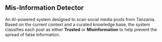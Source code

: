 ## Mis-Information Detector

An AI-powered system designed to scan social media posts from Tanzania. Based on the current context and a curated knowledge base, the system classifies each post as either **Trusted** or **Misinformation** to help prevent the spread of false information.
